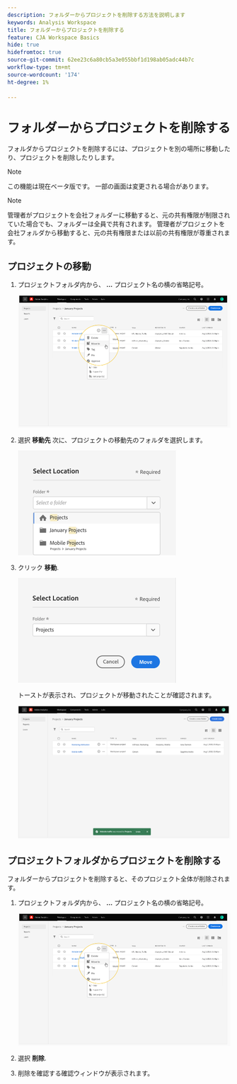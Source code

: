```yaml
---
description: フォルダーからプロジェクトを削除する方法を説明します
keywords: Analysis Workspace
title: フォルダーからプロジェクトを削除する
feature: CJA Workspace Basics
hide: true
hidefromtoc: true
source-git-commit: 62ee23c6a80cb5a3e055bbf1d198ab05adc44b7c
workflow-type: tm+mt
source-wordcount: '174'
ht-degree: 1%

---
```



# フォルダーからプロジェクトを削除する

フォルダからプロジェクトを削除するには、プロジェクトを別の場所に移動したり、プロジェクトを削除したりします。

>[!NOTE]
>
>この機能は現在ベータ版です。 一部の画面は変更される場合があります。

>[!NOTE]
>
>管理者がプロジェクトを会社フォルダーに移動すると、元の共有権限が制限されていた場合でも、フォルダーは全員で共有されます。 管理者がプロジェクトを会社フォルダから移動すると、元の共有権限または以前の共有権限が尊重されます。

## プロジェクトの移動

1. プロジェクトフォルダ内から、 **...** プロジェクト名の横の省略記号。

   ![](/help/analysis-workspace/build-workspace-project/assets/move1.png)

1. 選択 **移動先** 次に、プロジェクトの移動先のフォルダを選択します。

   ![](/help/analysis-workspace/build-workspace-project/assets/move-select-location.png)

1. クリック **移動**.

   ![](/help/analysis-workspace/build-workspace-project/assets/move-click-move.png)

   トーストが表示され、プロジェクトが移動されたことが確認されます。

   ![](/help/analysis-workspace/build-workspace-project/assets/move-project-moved.png)

## プロジェクトフォルダからプロジェクトを削除する

フォルダーからプロジェクトを削除すると、そのプロジェクト全体が削除されます。

1. プロジェクトフォルダ内から、 **...** プロジェクト名の横の省略記号。

   ![](/help/analysis-workspace/build-workspace-project/assets/move1.png)

1. 選択 **削除**.

1. 削除を確認する確認ウィンドウが表示されます。
